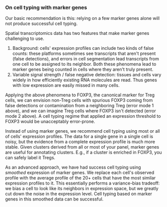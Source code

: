 ### On cell typing with marker genes

Our basic recommendation is this: relying on a few marker genes alone will not produce successful cell typing.

Spatial transcriptomics data has two features that make marker genes challenging to use.
1. Background: cells' expression profiles can include two kinds of false counts: these platforms 
sometimes see transcripts that aren't present (false detections), and errors in cell
segmentation lead transcripts from one cell to be assigned to its neighbor. 
Both these phenomena lead to marker genes being counted in cells where they aren't truly present. 
2. Variable signal strength / false negative detection: tissues and cells vary widely in how efficiently existing RNA 
molecules are read. Thus genes with low expression are easily missed in many cells.

Applying the above phenomena to FOXP3, the canonical marker for Treg cells, we can envision 
non-Treg cells with spurious FOXP3 coming from false detections or contamination from a neighboring Treg (error mode 1 above),
and we can imagine Treg cells where FOXP3 isn't detected (error mode 2 above). A cell typing regime that applied an expression
threshold to FOXP3 would be unacceptably error-prone.

Instead of using marker genes, we recommend cell typing using most or all of cells' 
expression profiles. The data for a single gene in a single cell is noisy, but the
evidence from a complete expression profile is much more stable. Given clusters derived from all or most of your panel, marker genes are useful 
for annotating clusters. E.g., if a cluster is enriched in FOXP3, you can safely label it Tregs.

As an advanced approach, we have had success cell typing using *smoothed* expression 
of marker genes. We replace each cell's observed profile with the average profile of
the 20+ cells that have the most similar expression profiles to it. This essentially
performs a variance-bias tradeoff: we bias a cell to look like its neighbors in expression space,
but we greatly cut down the noise in the expression level. Cell typing based on marker genes in
this smoothed data can be successful. 
